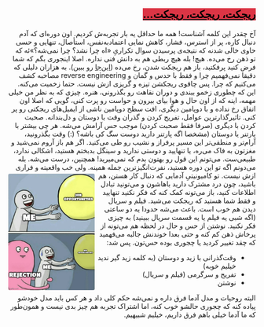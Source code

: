 <h2 id="rejection" dir="rtl"><a class="header" href="#rejection"><mark style="background-color:#DC3545">ریجکت، ریجکت، ریجکت...</mark></a></h2>

<p dir="rtl">
آخ چقدر این کلمه آشناست! همه ما حداقل یه بار تجربه‌ش کردیم. اون دوره‌ای که آدم دنبال کاره، پر از استرس، فشار، کاهش نمایی اعتماد‌به‌نفس، استأصال، تنهایی و حسی حاوی خالی شدنه که نتیجه‌ی پرسیدن سوال تکراریِ «اه چرا نشد؟ چرا نمی‌شه؟»ئه که تو ذهن رخ می‌ده. هیچ! بله هیچ ربطی هم به دانش فنی نداره. اصلا اینجوری بگم که شما فرض کنید پرفکتید، باز هم ریجکت شدن، رخ می‌ده (<a href="https://rejected.us/">این‌جا</a> رو ببین). به هزاران دلیلی که دقیقا نمی‌فهمیم چرا و فقط با حدس و گمان و reverse engineering مصاحبه کشف می‌کنیم که چرا. پس چاقوی ریجکشن تیزه و گریزی ازش نیست. حتما زخمیت می‌کنه. این که چطوری زخمو ببندی و دوران نقاهت رو بگذرونی، هنره. چیزی که به نظر من خیلی مهمه، اینه که از اون حال و هوا بیای بیرون و حواست رو پرت کنی، گویی که اصلا اون اتفاق رخ نداده و با دوپامین دیگری، افت سطح دوپامین ناشی از ایمیل‌های ریجکتی رو پر کنی. تاثیرگذارترین عوامل، تفریح کردن و گذران وقت با دوستان و دل‌بندانه. صحبت کردن با دیگری (صرفا فقط صحبت کردن) موجب حس آرامش می‌شه. هر چی بیشتر با پارتنر یا دوستان (مشخصا اگه پارتنر دارید دوست سگ کی باشه؟ (:) وقت بگذرونید، آرام‌تر و منطقی‌تر این مسیر پرفراز و نشیب رو طی می‌کنید. اگر هم باز آروم نمی‌شید و مغزتون به فاک می‌ره، یا تنهایید و دوستی ندارید و سینگل بدبختم هستید، اشکالی ندارد، طبیعی‌ست. می‌تونم این قول رو بهتون بدم که نمی‌میرید! همچنین، درست می‌شه. بله می‌دونم اگه تو این دوره هستید، نفرت‌انگیزترین جمله همینه.
<img src="assets/rejection_meme.jpg" alt="rejection_meme" style="float:left; max-width: 35%; height:auto; border-radius: 3px; margin-top: 5px; margin-right: 5px">
 ولی خب واقعیته و فراری ازش نیست. تو کامیونیتیِ آدمایی که دنبال کار هستن، هم باشید، چون درد مشترک دارید باهاشون و می‌تونید تبادل اطلاعات کنید، باز می‌تونه کمک کنه که فکر نکنید تنهایید و فقط شما هستید که ریجکت می‌شید. فیلم و سریال دیدن هم خوب است. باعث می‌شه حدودا یه دو ساعتی (اگه شبی یه فیلم یا یه قسمت سریال ببینید) به چیزی فکر نکنید. نوشتن از حس و حال در لحظه هم می‌تونه از پرخاش ذهن کم کنه و حتی بعدا خوندنش جالبه می‌فهمید که چقد تغییر کردید یا چجوری بوده حس‌تون. پس شد:

</p>
<ul dir="rtl">
	<li>وقت‌گذرانی با زید و دوستان (به کلمه زید گیر ندید خیلیم خوبه)</li>
	<li>تفریح و سرگرمی (فیلم و سریال)</li>
	<li>نوشتن</li>
</ul>

<p dir="rtl">
البته روحیات و مدل آدما فرق داره و نمی‌شه حکم کلی داد و هر کس باید مدل خودشو پیاده کنه که چجوری حالشو خوب کنه، اما اشتراک تجربه‌ هم چیز بدی نیست و همون‌طور که ما آدما خیلی باهم فرق داریم، خیلیم شبیهیم.
</p>
